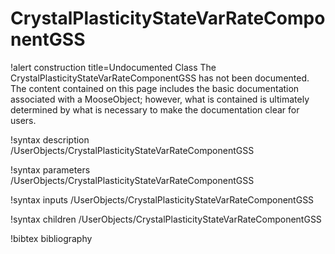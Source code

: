 <!-- MOOSE Documentation Stub: Remove this when content is added. -->

# CrystalPlasticityStateVarRateComponentGSS

!alert construction title=Undocumented Class
The CrystalPlasticityStateVarRateComponentGSS has not been documented. The content contained on this page
includes the basic documentation associated with a MooseObject; however, what is contained is
ultimately determined by what is necessary to make the documentation clear for users.

!syntax description /UserObjects/CrystalPlasticityStateVarRateComponentGSS

!syntax parameters /UserObjects/CrystalPlasticityStateVarRateComponentGSS

!syntax inputs /UserObjects/CrystalPlasticityStateVarRateComponentGSS

!syntax children /UserObjects/CrystalPlasticityStateVarRateComponentGSS

!bibtex bibliography
